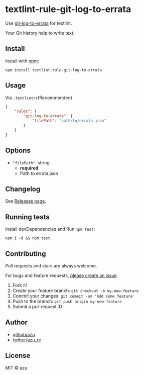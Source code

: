 # textlint-rule-git-log-to-errata

Use [git-log-to-errata](https://github.com/azu/git-log-to-errata "git-log-to-errata") for textlint.

Your Git history help to write text.

## Install

Install with [npm](https://www.npmjs.com/):

    npm install textlint-rule-git-log-to-errata

## Usage

Via `.textlintrc`(Recommended)

```json
{
    "rules": {
        "git-log-to-errata": {
            "filePath": "path/to/errata.json"
        }
    }
}
```

## Options

- `"filePath"`: string
    - **required**
    - Path to errata.json

## Changelog

See [Releases page](https://github.com/azu/textlint-rule-git-log-to-errata/releases).

## Running tests

Install devDependencies and Run `npm test`:

    npm i -d && npm test

## Contributing

Pull requests and stars are always welcome.

For bugs and feature requests, [please create an issue](https://github.com/azu/textlint-rule-git-log-to-errata/issues).

1. Fork it!
2. Create your feature branch: `git checkout -b my-new-feature`
3. Commit your changes: `git commit -am 'Add some feature'`
4. Push to the branch: `git push origin my-new-feature`
5. Submit a pull request :D

## Author

- [github/azu](https://github.com/azu)
- [twitter/azu_re](https://twitter.com/azu_re)

## License

MIT © azu
